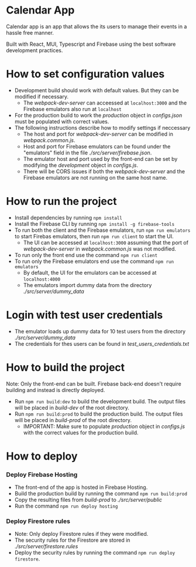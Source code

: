 # Calendar App
Calendar app is an app that allows the its users to manage their events in a hassle free manner.

Built with React, MUI, Typescript and Firebase using the best software development practices.

# How to set configuration values
- Development build should work with default values. But they can be modified if necessary.
  - The *webpack-dev-server* can acceessed at `localhost:3000` and the Firebase emulators also run at `localhost`
- For the production build to work the *production* object in *configs.json* must be populated with correct values.
- The following instructions describe how to modify settings if neccessary
  - The host and port for *webpack-dev-server* can be modified in *webpack.common.js*.
  - Host and port for Firebase emulators can be found under the "emulators" field in the file *./src/server/firebase.json*.
  - The emulator host and port used by the front-end can be set by modifying the *development* object in *configs.js*.
  - There will be CORS issues if both the *webpack-dev-server* and the Firebase emulators are not running on the same host name.

# How to run the project
- Install dependencies by running `npm install`
- Install the Firebase CLI by running `npm install -g firebase-tools`
- To run both the client and the Firebase emulators, run `npm run emulators` to start Firebas emulators, then run `npm run client` to start the UI.
  - The UI can be accessed at `localhost:3000` assuming that the port of *webpack-dev-server* in *webpack.common.js* was not modified.
- To run only the front end use the command `npm run client`
- To run only the Firebase emulators end use the command `npm run emulators`
  - By default, the UI for the emulators can be accessed at `localhost:4000`
  - The emulators import dummy data from the directory *./src/server/dummy_data*

# Login with test user credentials
- The emulator loads up dummy data for 10 test users from the directory *./src/server/dummy_data*
- The credentials for thes users can be found in *test_users_credentials.txt*

# How to build the project
Note: Only the front-end can be built. Firebase back-end doesn't require building and instead is directly deployed.
- Run `npm run build:dev` to build the development build. The output files will be placed in *build-dev* of the root directory.
- Run `npm run build:prod` to build the production build. The output files will be placed in *build-prod* of the root directory.
  - IMPORTANT: Make sure to populate *production* object in *configs.js* with the correct values for the production build.

# How to deploy
### Deploy Firebase Hosting
- The front-end of the app is hosted in Firebase Hosting.
- Build the production build by running the command `npm run build:prod`
- Copy the resulting files from *build-prod* to *./src/server/public*
- Run the command `npm run deploy hosting`
### Deploy Firestore rules
- Note: Only deploy Firestore rules if they were modified.
- The security rules for the Firestore are stored in *./src/server/firestore.rules*
- Deploy the security rules by running the command `npm run deploy firestore`.